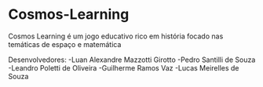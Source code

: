 # Cosmos-Learning
Cosmos Learning é um jogo educativo rico em história focado nas temáticas de espaço e matemática

Desenvolvedores:
-Luan Alexandre Mazzotti Girotto
-Pedro Santilli de Souza
-Leandro Poletti de Oliveira
-Guilherme Ramos Vaz
-Lucas Meirelles de Souza
